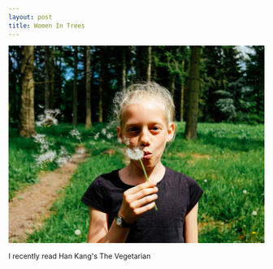 ```yaml
---
layout: post
title: Women In Trees 
---
```

![group photo](/images/mkj.jpeg)

I recently read Han Kang's The Vegetarian


